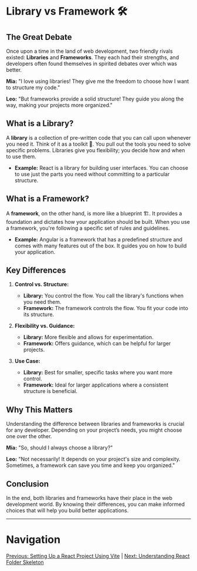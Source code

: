 # Library vs Framework 🛠️

## The Great Debate

Once upon a time in the land of web development, two friendly rivals existed: **Libraries** and **Frameworks**. They each had their strengths, and developers often found themselves in spirited debates over which was better.

**Mia:** "I love using libraries! They give me the freedom to choose how I want to structure my code."

**Leo:** "But frameworks provide a solid structure! They guide you along the way, making your projects more organized."

## What is a Library?

A **library** is a collection of pre-written code that you can call upon whenever you need it. Think of it as a toolkit 🧰. You pull out the tools you need to solve specific problems. Libraries give you flexibility; you decide how and when to use them.

- **Example:** React is a library for building user interfaces. You can choose to use just the parts you need without committing to a particular structure.

## What is a Framework?

A **framework**, on the other hand, is more like a blueprint 🏗️. It provides a foundation and dictates how your application should be built. When you use a framework, you're following a specific set of rules and guidelines.

- **Example:** Angular is a framework that has a predefined structure and comes with many features out of the box. It guides you on how to build your application.

## Key Differences

1. **Control vs. Structure:**
   - **Library:** You control the flow. You call the library's functions when you need them.
   - **Framework:** The framework controls the flow. You fit your code into its structure.

2. **Flexibility vs. Guidance:**
   - **Library:** More flexible and allows for experimentation.
   - **Framework:** Offers guidance, which can be helpful for larger projects.

3. **Use Case:**
   - **Library:** Best for smaller, specific tasks where you want more control.
   - **Framework:** Ideal for larger applications where a consistent structure is beneficial.

## Why This Matters

Understanding the difference between libraries and frameworks is crucial for any developer. Depending on your project’s needs, you might choose one over the other.

**Mia:** "So, should I always choose a library?"

**Leo:** "Not necessarily! It depends on your project's size and complexity. Sometimes, a framework can save you time and keep you organized."

## Conclusion

In the end, both libraries and frameworks have their place in the web development world. By knowing their differences, you can make informed choices that will help you build better applications.

---

# Navigation

[Previous: Setting Up a React Project Using Vite](./setting-up-react-vite.md) | [Next: Understanding React Folder Skeleton](4.%20react-folder-skeleton.md)
